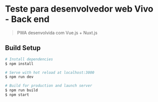 # Teste para desenvolvedor web Vivo - Back end

> PWA desenvolvida com Vue.js + Nuxt.js

## Build Setup

``` bash
# Install dependencies
$ npm install

# Serve with hot reload at localhost:3000
$ npm run dev

# Build for production and launch server
$ npm run build
$ npm start
```
